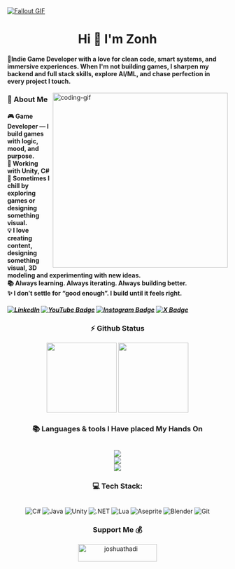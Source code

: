 <a href="https://cdna.artstation.com/p/assets/images/images/025/965/386/original/lennart-butz-idea5anim4.gif?1587480606">
  <img src="https://cdna.artstation.com/p/assets/images/images/025/965/386/original/lennart-butz-idea5anim4.gif?1587480606" alt="Fallout GIF" style="width:auto; height:auto"/>
</a>

<h1 align="center">Hi 👾 I'm Zonh</h1>
<h4 align="left">🌟Indie Game Developer with a love for clean code, smart systems, and immersive experiences.
When I'm not building games, I sharpen my backend and full stack skills, explore AI/ML, and chase perfection in every project I touch.</h4>

<img align="right" alt="coding-gif" width="400" src="https://github.com/JoshuaThadi/JoshuaThadi/blob/main/transparent_gitgif.gif">
<h3>💫 About Me</h3>
  <div align="left">
    <h4>
🎮 Game Developer — I build games with logic, mood, and purpose.</br>
🔧 Working with Unity, C#</br>
🧩 Sometimes I chill by exploring games or designing something visual.</br>
💡 I love creating content, designing something visual, 3D modeling and experimenting with new ideas.</br>
📚 Always learning. Always iterating. Always building better.</br>
✨ I don’t settle for “good enough”. I build until it feels right.</br>
  </h4>
</div>

<div align="left"> 
  <h5> 
    <a href="https://www.linkedin.com/in/maksym-dudka-a76424334" target="_blank">
    <img src="https://img.shields.io/badge/LinkedIn-0077B5?style=for-the-badge&logo=linkedin&logoColor=white" alt="LinkedIn" /></a>
    <a href="hhttps://www.youtube.com/@zonh_off" target="_blank">
    <img src="https://img.shields.io/badge/YouTube-ff3040?style=for-the-badge&logo=youtube&logoColor=ECEFF4" alt="YouTube Badge"></a>
    <a href="https://www.instagram.com/zonh_exe" target="_blank">
    <img src="https://img.shields.io/badge/Instagram-fc1375?style=for-the-badge&instagram&logoColor=white&labelColor=ECEFF4" alt="Instagram Badge"></a>
    <a href="https://www.x.com/zonh_exe" target="_blank">
    <img src="https://img.shields.io/badge/X(Twitter)-505050?style=for-the-badge&x&logoColor=white&labelColor=ECEFF4" alt="X Badge"></a>
  </h5>
</div>

<h3 align="center">⚡ Github Status</h3>
<div align="center">
  <img height="160" src = "https://github-readme-stats.vercel.app/api/wakatime?username=zonh&layout=compact&langs_count=6&theme=material-palenight">
  <img height="160" src="https://github-readme-stats.vercel.app/api?username=zonh&count_private=true&show_icons=true&theme=material-palenight&rank_icon=github&border_radius=10"/>
</div>

<h3 align="center">📚 Languages & tools I Have placed My Hands On </h3>
<br/>
<div align="center">
  <img src="https://skillicons.dev/icons?i=unity,cs,c,cpp,dotnet,github,java,lua,py" /><br>
  <img src="https://skillicons.dev/icons?i=blender,rider,idea,webstorm,ps,mysql,figma,maven,robloxstudio" /><br>
  <img src="https://skillicons.dev/icons?i=html,css,js,ts,react,svelte,tailwind,spring,linux" /><br>
</div>

<h3 align="center">💻 Tech Stack:</h3>
<br/>
<div align="center">
  <img src="https://img.shields.io/badge/c%23-239120.svg?style=for-the-badge&logo=csharp&logoColor=white" alt="C#" />
  <img src="https://img.shields.io/badge/java-007396.svg?style=for-the-badge&logo=java&logoColor=white" alt="Java" />
  <img src="https://img.shields.io/badge/unity-000000.svg?style=for-the-badge&logo=unity&logoColor=white" alt="Unity" />
  <img src="https://img.shields.io/badge/.net-512BD4.svg?style=for-the-badge&logo=dotnet&logoColor=white" alt=".NET" />
  <img src="https://img.shields.io/badge/lua-2C2D72.svg?style=for-the-badge&logo=lua&logoColor=white" alt="Lua" />
  <img src="https://img.shields.io/badge/aseprite-7D929E.svg?style=for-the-badge&logo=aseprite&logoColor=white" alt="Aseprite" />
  <img src="https://img.shields.io/badge/blender-F5792A.svg?style=for-the-badge&logo=blender&logoColor=white" alt="Blender" />
  <img src="https://img.shields.io/badge/git-F05032.svg?style=for-the-badge&logo=git&logoColor=white" alt="Git" />
</div>

<h3 align="center">Support Me 💰 </h3>
<p align="center">
  <a href="https://www.buymeacoffee.com/joshuathadi"> <img align="center" src="https://cdn.buymeacoffee.com/buttons/v2/default-yellow.png" height="40" width="180" alt="joshuathadi" /></a>
</p>
